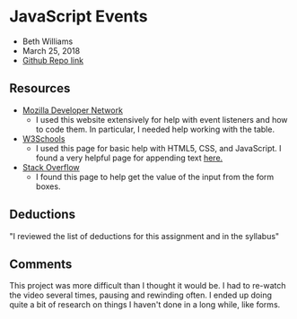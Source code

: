 # JavaScript Events
* Beth Williams
* March 25, 2018
* [Github Repo link](https://github.com/bwilliams1014/hw_listeners_williams_beth.git)

## Resources

* [Mozilla Developer Network](https://developer.mozilla.org/en-US/)
    * I used this website extensively for help with event listeners and how to code them. In particular, I needed help working with the table.
* [W3Schools](www.w3schools.com)
    * I used this page for basic help with HTML5, CSS, and JavaScript. I found a very helpful page for appending text [here.](https://www.w3schools.com/jsref/tryit.asp?filename=tryjsref_document_createelement4)
* [Stack Overflow](https://stackoverflow.com/questions/11563638/how-do-i-get-the-value-of-text-input-field-using-javascript)
   * I found this page to help get the value of the input from the form boxes.

## Deductions
"I reviewed the list of deductions for this assignment and in the syllabus"

## Comments
This project was more difficult than I thought it would be. I had to re-watch the video several times, pausing and rewinding often. I ended up doing quite a bit of research on things I haven't done in a long while, like forms.

